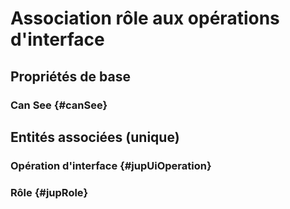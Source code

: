 # Association rôle aux opérations d'interface



## Propriétés de base

### Can See {#canSee}
        


## Entités associées (unique)

### Opération d'interface {#jupUiOperation}
        

### Rôle {#jupRole}
        





<!--- THIS FILE IS GENERATED PLEASE DO NOT EDIT IT DIRECTLY --->
